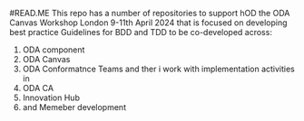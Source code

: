 #READ.ME
This repo has a number of repositories to support hOD the ODA Canvas Workshop London 9-11th April 2024
that is focused on developing best practice Guidelines for BDD and TDD to be co-developed across:
1. ODA component 
2. ODA Canvas  
3. ODA Conformatnce Teams 
and ther i work with implementation activities in 
1. ODA CA
2. Innovation Hub
3. and Memeber development
